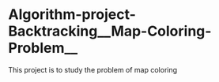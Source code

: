 # Algorithm-project-Backtracking__Map-Coloring-Problem__
This project is to study the problem of map coloring
